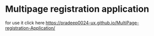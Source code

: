 # Multipage registration application
for use it click here https://pradeep0024-ux.github.io/MultiPage-registration-Application/
